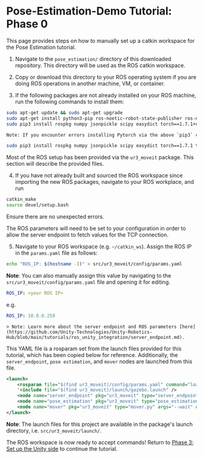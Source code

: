 # Pose-Estimation-Demo Tutorial: Phase 0

This page provides steps on how to manually set up a catkin workspace for the Pose Estimation tutorial.

1. Navigate to the `pose_estimation/` directory of this downloaded repository. This directory will be used as the ROS catkin workspace.

2. Copy or download this directory to your ROS operating system if you are doing ROS operations in another machine, VM, or container.

3. If the following packages are not already installed on your ROS machine, run the following commands to install them:

```bash
sudo apt-get update && sudo apt-get upgrade
sudo apt-get install python3-pip ros-noetic-robot-state-publisher ros-noetic-moveit ros-noetic-rosbridge-suite ros-noetic-joy ros-noetic-ros-control ros-noetic-ros-controllers ros-noetic-tf* ros-noetic-gazebo-ros-pkgs ros-noetic-joint-state-publisher
sudo pip3 install rospkg numpy jsonpickle scipy easydict torch==1.7.1+cu101 torchvision==0.8.2+cu101 torchaudio==0.7.2 -f https://download.pytorch.org/whl/torch_stable.html
```

```bash 
Note: If you encounter errors installing Pytorch via the above `pip3` command, try the following instead:

sudo pip3 install rospkg numpy jsonpickle scipy easydict torch==1.7.1 torchvision==0.8.2 torchaudio==0.7.2 -f https://download.pytorch.org/whl/torch_stable.html
```

Most of the ROS setup has been provided via the `ur3_moveit` package. This section will describe the provided files.

4. If you have not already built and sourced the ROS workspace since importing the new ROS packages, navigate to your ROS workplace, and run 

```bash 
catkin_make
source devel/setup.bash
```

Ensure there are no unexpected errors.

The ROS parameters will need to be set to your configuration in order to allow the server endpoint to fetch values for the TCP connection. 

5. Navigate to your ROS workspace (e.g. `~/catkin_ws`). Assign the ROS IP in the `params.yaml` file as follows:

```bash
echo "ROS_IP: $(hostname -I)" > src/ur3_moveit/config/params.yaml
```

**Note**: You can also manually assign this value by navigating to the `src/ur3_moveit/config/params.yaml` file and opening it for 
editing.

```yaml
ROS_IP: <your ROS IP>
```
e.g.

```yaml
ROS_IP: 10.0.0.250
```
    > Note: Learn more about the server endpoint and ROS parameters [here](https://github.com/Unity-Technologies/Unity-Robotics-Hub/blob/main/tutorials/ros_unity_integration/server_endpoint.md).

This YAML file is a rosparam set from the launch files provided for this tutorial, which has been copied below for reference. Additionally, the `server_endpoint`, `pose estimation`, and `mover` nodes are launched from this file.

```xml
<launch>
    <rosparam file="$(find ur3_moveit)/config/params.yaml" command="load"/>
    '<include file="$(find ur3_moveit)/launch/gazebo.launch" />
    <node name="server_endpoint" pkg="ur3_moveit" type="server_endpoint.py" args="--wait" output="screen" respawn="true" />
    <node name="pose_estimation" pkg="ur3_moveit" type="pose_estimation_script.py" args="--wait" output="screen"/>
    <node name="mover" pkg="ur3_moveit" type="mover.py" args="--wait" output="screen" respawn="true" respawn_delay="2.0"/>
</launch>
```

**Note**: The launch files for this project are available in the package's launch directory, i.e. `src/ur3_moveit/launch/`.

The ROS workspace is now ready to accept commands! Return to [Phase 3: Set up the Unity side](3_pick_and_place.md#step-3-set-up-the-unity-side) to continue the tutorial.